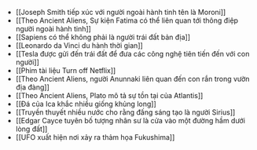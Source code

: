 - [[Joseph Smith tiếp xúc với người ngoài hành tinh tên là Moroni]]
- [[Theo Ancient Aliens, Sự kiện Fatima có thể liên quan tới thông điệp người ngoài hành tinh]]
- [[Sapiens có thể không phải là người trái đất bản địa]]
- [[Leonardo da Vinci du hành thời gian]]
- [[Tesla được gửi đến trái đất để đưa các công nghệ tiên tiến đến với con người]]
- [[Phim tài liệu Turn off Netflix]]
- [[Theo Ancient Aliens, người Anunnaki liên quan đến con rắn trong vườn địa đàng]]
- [[Theo Ancient Aliens, Plato mô tả sự tồn tại của Atlantis]]
- [[Đá của Ica khắc nhiều giống khủng long]]
- [[Truyền thuyết nhiều nước cho rằng đấng sáng tạo là người Sirius]]
- [[Edgar Cayce tuyên bố tượng nhân sư là cửa vào một đường hầm dưới lòng đất]]
- [[UFO xuất hiện nơi xảy ra thảm họa Fukushima]]
